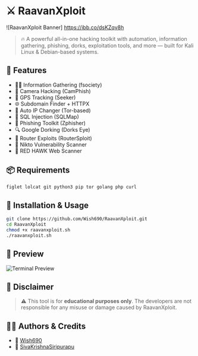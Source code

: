 # ⚔️ RaavanXploit

![RaavanXploit Banner] https://ibb.co/dsKZqv8h

> 🔥 A powerful all-in-one hacking toolkit with automation, information gathering, phishing, dorks, exploitation tools, and more — built for Kali Linux & Debian-based systems.

## 📌 Features

- 🕵️‍♂️ Information Gathering (fsociety)
- 📸 Camera Hacking (CamPhish)
- 📍 GPS Tracking (Seeker)
- 🌐 Subdomain Finder + HTTPX
- 🔄 Auto IP Changer (Tor-based)
- 💉 SQL Injection (SQLMap)
- 🎣 Phishing Toolkit (Zphisher)
- 🔍 Google Dorking (Dorks Eye)
- 📡 Router Exploits (RouterSploit)
- 🧪 Nikto Vulnerability Scanner
- 🔴 RED HAWK Web Scanner

## 📦 Requirements

```bash
figlet lolcat git python3 pip tor golang php curl
```

## 🚀 Installation & Usage

```bash
git clone https://github.com/Wish690/RaavanXploit.git
cd RaavanXploit
chmod +x raavanxploit.sh
./raavanxploit.sh
```

## 📸 Preview

![Terminal Preview](https://i.imgur.com/kcZAT5b.png)

## 🔐 Disclaimer

> ⚠️ This tool is for **educational purposes only**. The developers are not responsible for any misuse or damage caused by RaavanXploit.

## 👨‍💻 Authors & Credits

- 👤 [Wish690](https://github.com/Wish690)
- 👤 [SivaKrishnaSiripurapu](https://github.com/SivaKrishnaSiripurapu)
